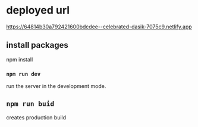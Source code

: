 # deployed url

https://64814b30a792421600bdcdee--celebrated-dasik-7075c9.netlify.app

## install packages

npm install

### `npm run dev`

run the server in the development mode.

## `npm run buid`

creates production build
